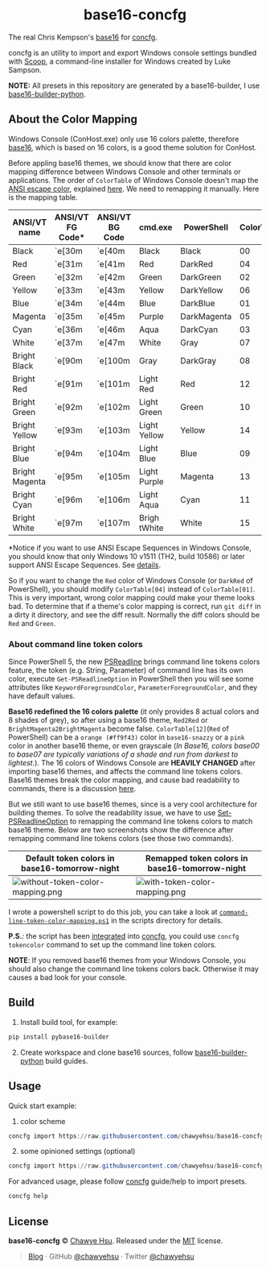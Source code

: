 <div align="center">
    <h1 align="center">base16-concfg</h1>
</div>

The real Chris Kempson's [base16](https://github.com/chriskempson/base16)
for [concfg](https://github.com/lukesampson/concfg).

concfg is an utility to import and export Windows console settings bundled with
[Scoop](https://github.com/lukesampson/scoop), a command-line installer
for Windows created by Luke Sampson.

**NOTE:** All presets in this repository are generated by a base16-builder,
I use [base16-builder-python].

About the Color Mapping
-----------------------

Windows Console (ConHost.exe) only use 16 colors palette,
therefore [base16](http://chriskempson.com/projects/base16/),
which is based on 16 colors, is a good theme solution for ConHost.

Before appling base16 themes, we should know that there are color mapping
difference between Windows Console and other terminals or applications.
The order of `ColorTable` of Windows Console doesn't map the [ANSI escape color], explained [here].
We need to remapping it manually. Here is the mapping table.

| ANSI/VT name   | ANSI/VT FG Code* | ANSI/VT BG Code | cmd.exe      | PowerShell  | ColorTable |
|----------------|------------------|-----------------|--------------|-------------|------------|
| Black          | \`e[30m          | \`e[40m         | Black        | Black       | 00         |
| Red            | \`e[31m          | \`e[41m         | Red          | DarkRed     | 04         |
| Green          | \`e[32m          | \`e[42m         | Green        | DarkGreen   | 02         |
| Yellow         | \`e[33m          | \`e[43m         | Yellow       | DarkYellow  | 06         |
| Blue           | \`e[34m          | \`e[44m         | Blue         | DarkBlue    | 01         |
| Magenta        | \`e[35m          | \`e[45m         | Purple       | DarkMagenta | 05         |
| Cyan           | \`e[36m          | \`e[46m         | Aqua         | DarkCyan    | 03         |
| White          | \`e[37m          | \`e[47m         | White        | Gray        | 07         |
| Bright Black   | \`e[90m          | \`e[100m        | Gray         | DarkGray    | 08         |
| Bright Red     | \`e[91m          | \`e[101m        | Light Red    | Red         | 12         |
| Bright Green   | \`e[92m          | \`e[102m        | Light Green  | Green       | 10         |
| Bright Yellow  | \`e[93m          | \`e[103m        | Light Yellow | Yellow      | 14         |
| Bright Blue    | \`e[94m          | \`e[104m        | Light Blue   | Blue        | 09         |
| Bright Magenta | \`e[95m          | \`e[105m        | Light Purple | Magenta     | 13         |
| Bright Cyan    | \`e[96m          | \`e[106m        | Light Aqua   | Cyan        | 11         |
| Bright White   | \`e[97m          | \`e[107m        | Brigh tWhite | White       | 15         |

*Notice if you want to use ANSI Escape Sequences in Windows Console, you should know that
only Windows 10 v1511 (TH2, build 10586) or later support ANSI Escape Sequences.
See [details](https://stackoverflow.com/questions/16755142/how-to-make-win32-console-recognize-ansi-vt100-escape-sequences).

So if you want to change the `Red` color of Windows Console (or `DarkRed` of PowerShell),
you should modify `ColorTable[04]` instead of `ColorTable[01]`. This is very important,
wrong color mapping could make your theme looks bad. To determine that if a theme's
color mapping is correct, run `git diff` in a dirty it directory, and see
the diff result. Normally the diff colors should be `Red` and `Green`.

### About command line token colors

Since PowerShell 5, the new [PSReadline] brings command line tokens colors feature,
the token (e.g. String, Parameter) of command line has its own color, execute
`Get-PSReadlineOption` in PowerShell then you will see some attributes like
`KeywordForegroundColor`, `ParameterForegroundColor`, and they have default values.

**Base16 redefined the 16 colors palette** (it only provides 8 actual colors and 8 shades of grey),
so after using a base16 theme, `Red2Red` or `BrightMagenta2BrightMagenta` become false. `ColorTable[12]`(`Red` of PowerShell)
can be a `orange (#ff9f43)` color in `base16-snazzy` or a `pink` color in another base16 theme,
or even grayscale (*In Base16, colors base00 to base07 are typically variations of a shade and run from darkest to lightest.*). The 16 colors of Windows Console are **HEAVILY CHANGED** after importing base16 themes,
and affects the command line tokens colors. Base16 themes break the color mapping,
and cause bad readability to commands, there is a discussion [here](https://github.com/lukesampson/concfg/issues/10).

But we still want to use base16 themes, since is a very cool architecture for building themes.
To solve the readability issue, we have to use [Set-PSReadlineOption]
to remapping the command line tokens colors to match base16 theme. Below are two screenshots
show the difference after remapping command line tokens colors (see those two commands).

| Default token colors in base16-tomorrow-night | Remapped token colors in base16-tomorrow-night  |
|----------------------|-----------------------|
| ![without-token-color-mapping.png](docs/without-token-color-mapping.png) | ![with-token-color-mapping.png](docs/with-token-color-mapping.png) |

I wrote a powershell script to do this job, you can take a look at [`command-line-token-color-mapping.ps1`](scripts/command-line-token-color-mapping.ps1) in the scripts directory for details.

**P.S.**: the script has been [integrated](https://github.com/lukesampson/concfg/pull/46) into [concfg](https://github.com/lukesampson/concfg), you could use `concfg tokencolor` command to set up the command line token colors.

**NOTE**: If you removed base16 themes from your Windows Console, you should also change the command line tokens colors back. Otherwise it may causes a bad look for your console.

Build
-----

1. Install build tool, for example:

``` powershell
pip install pybase16-builder
```

2. Create workspace and clone base16 sources, follow [base16-builder-python] build guides.

Usage
-----

Quick start example:

1. color scheme
``` powershell
concfg import https://raw.githubusercontent.com/chawyehsu/base16-concfg/master/presets/base16-solarized-dark.json
```

2. some opinioned settings (optional)
``` powershell
concfg import https://raw.githubusercontent.com/chawyehsu/base16-concfg/master/presets/basic.json
```

For advanced usage, please follow [concfg](https://github.com/lukesampson/concfg) guide/help to import presets.

``` powershell
concfg help
```

License
-------

**base16-concfg** © [Chawye Hsu](https://github.com/chawyehsu). Released under the [MIT](LICENSE) license.

> [Blog](https://chawyehsu.com) · GitHub [@chawyehsu](https://github.com/chawyehsu) · Twitter [@chawyehsu](https://twitter.com/chawyehsu)

[Set-PSReadlineOption]: https://docs.microsoft.com/en-us/powershell/module/psreadline/Set-PSReadlineOption
[PSReadline]: https://docs.microsoft.com/en-us/powershell/module/psreadline/
[base16-builder-python]: https://github.com/InspectorMustache/base16-builder-python
[ANSI escape color]: https://en.wikipedia.org/wiki/ANSI_escape_code#Colors
[here]: https://github.com/dotnet/corefx/blob/5e36ca02d2594f715da829aafaf7af2b554dfcdf/src/System.Console/src/System/ConsolePal.Unix.cs#L577-L603
[base16 styling guidelines]: https://github.com/chriskempson/base16/blob/master/styling.md
